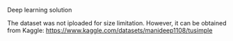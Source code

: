 Deep learning solution

The dataset was not iploaded for size limitation. However, it can be obtained from Kaggle: https://www.kaggle.com/datasets/manideep1108/tusimple
